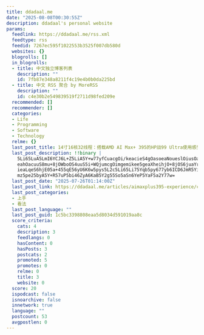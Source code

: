 ```yaml
---
title: ddadaal.me
date: "2025-08-08T00:30:55Z"
description: ddadaal's personal website
params:
  feedlink: https://ddadaal.me/rss.xml
  feedtype: rss
  feedid: 7267ec595f1022553b3525f007db580d
  websites: {}
  blogrolls: []
  in_blogrolls:
  - title: 中文独立博客列表
    description: ""
    id: 7fb87e348a8211f4c19e4b0b0da225bd
  - title: 中文 RSS 聚合 by MoreRSS
    description: ""
    id: c4e30b2e549839519f2711d98fed209e
  recommended: []
  recommender: []
  categories:
  - Life
  - Programming
  - Software
  - Technology
  relme: {}
  last_post_title: 14寸16核32线程：搭载AMD AI Max+ 395的HP战99 Ultra使用感受
  last_post_description: !!binary |
    5Li65LuA5LmI6YCJ6L+Z5LiA5Y+w77yfCuacgOi/keacieS4gOasoeaNoueslOiusOacrO
    eahOacuuS8mu+8jOWboOS4uuS5i+WQjumcgOimgemikee5geaXheihjO+8jOS6juaYr+mA
    ieaLqeS6hjE05a+455qE56yU6K6w5pys5L2c5Li65Li75Yqb5py677yb6ICD6JmR5Yiw5b
    mz5pe25byA5Y+R57uP5bi46ZyA6KaB5Y2g55So5aSn6YeP5YaF5a2Y77w=
  last_post_date: "2025-07-26T01:14:00Z"
  last_post_link: https://ddadaal.me/articles/aimaxplus395-experience/cn
  last_post_categories:
  - 上手
  - 看法
  last_post_language: ""
  last_post_guid: 1c5bc3398808eaa5d8034d591019aa8c
  score_criteria:
    cats: 4
    description: 3
    feedlangs: 0
    hasContent: 0
    hasPosts: 3
    postcats: 2
    promoted: 5
    promotes: 0
    relme: 0
    title: 3
    website: 0
  score: 20
  ispodcast: false
  isnoarchive: false
  innetwork: true
  language: ""
  postcount: 53
  avgpostlen: 0
---
```

